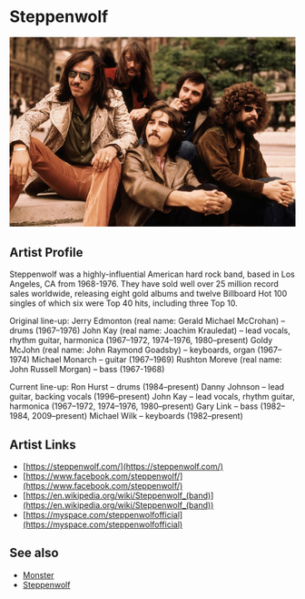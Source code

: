 # Steppenwolf

![](../../assets/artists/Steppenwolf.png)

## Artist Profile

Steppenwolf was a highly-influential American hard rock band, based in Los Angeles, CA from 1968-1976. They have sold well over 25 million record sales worldwide, releasing eight gold albums and twelve Billboard Hot 100 singles of which six were Top 40 hits, including three Top 10.

Original line-up: 
Jerry Edmonton (real name: Gerald Michael McCrohan) – drums (1967–1976)
John Kay (real name: Joachim Krauledat) – lead vocals, rhythm guitar, harmonica (1967–1972, 1974–1976, 1980–present)
Goldy McJohn (real name: John Raymond Goadsby) – keyboards, organ (1967–1974)
Michael Monarch – guitar (1967–1969)
Rushton Moreve (real name: John Russell Morgan) – bass (1967-1968)

Current line-up:
Ron Hurst – drums (1984–present)
Danny Johnson – lead guitar, backing vocals (1996–present)
John Kay – lead vocals, rhythm guitar, harmonica (1967–1972, 1974–1976, 1980–present)
Gary Link – bass (1982–1984, 2009–present)
Michael Wilk – keyboards (1982–present)

## Artist Links

- [https://steppenwolf.com/](https://steppenwolf.com/)
- [https://www.facebook.com/steppenwolf/](https://www.facebook.com/steppenwolf/)
- [https://en.wikipedia.org/wiki/Steppenwolf_(band)](https://en.wikipedia.org/wiki/Steppenwolf_(band))
- [https://myspace.com/steppenwolfofficial](https://myspace.com/steppenwolfofficial)


## See also

- [Monster](Monster.md)
- [Steppenwolf](Steppenwolf.md)
